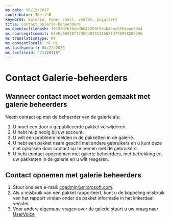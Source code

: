 ```yaml
---
ms.date: 06/12/2017
contributor: JKeithB
keywords: Galerie, Power shell, cmdlet, psgallery
title: Contact Galerie-beheerders
ms.openlocfilehash: f9197dfbf0cedb642259f554b42ec6f63eae30a4
ms.sourcegitcommit: 6545c60578f7745be015111052fd7769f8289296
ms.translationtype: MT
ms.contentlocale: nl-NL
ms.lasthandoff: 04/22/2020
ms.locfileid: "71329118"
---
```

# <a name="contact-gallery-administrators"></a>Contact Galerie-beheerders

## <a name="when-to-contact-gallery-administrators"></a>Wanneer contact moet worden gemaakt met galerie beheerders

Neem contact op met de beheerder van de galerie als:

1. U moet een door u gepubliceerde pakket verwijderen.
2. U hebt hulp nodig bij uw account.
3. U wilt een probleem melden in de pakketten in de galerie.
4. U hebt een pakket naam geschil met andere gebruikers en u kunt deze niet oplossen door contact op te nemen met de gebruikers.
5. U hebt contact opgenomen met galerie beheerders, met betrekking tot uw pakketten in de galerie en u wilt reageren.

## <a name="how-to-contact-gallery-administrators"></a>Contact opnemen met galerie beheerders

1. Stuur ons een e-mail: cgadmin@microsoft.com.
2. Als u misbruik van een pakket rapporteert, kunt u de koppeling misbruik van het rapport vinden onder de pakket informatie in het linkerdeel venster.
3. Voor andere algemene vragen over de galerie stuurt u uw vraag naar [UserVoice](http://windowsserver.uservoice.com/forums/301869-powershell)
